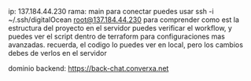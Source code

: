 ip: 137.184.44.230
rama: main
para conectar puedes usar
ssh -i ~/.ssh/digitalOcean root@137.184.44.230
para comprender como est la estructura del proyecto en el servidor puedes verificar el workflow, y puedes ver el script dentro de terraform para configuraciones mas avanzadas.
recuerda, el codigo lo puedes ver en local, pero los cambios debes de verlos en el servidor

dominio backend: https://back-chat.converxa.net
